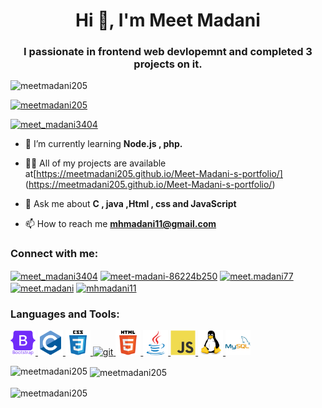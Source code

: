 <h1 align="center">Hi 👋, I'm Meet Madani</h1>
<h3 align="center">I passionate in frontend web devlopemnt and completed 3 projects on it.</h3>

<p align="left"> <img src="https://komarev.com/ghpvc/?username=meetmadani205&label=Profile%20views&color=0e75b6&style=flat" alt="meetmadani205" /> </p>

<p align="left"> <a href="https://github.com/ryo-ma/github-profile-trophy"><img src="https://github-profile-trophy.vercel.app/?username=meetmadani205" alt="meetmadani205" /></a> </p>

<p align="left"> <a href="https://twitter.com/meet_madani3404" target="blank"><img src="https://img.shields.io/twitter/follow/meet_madani3404?logo=twitter&style=for-the-badge" alt="meet_madani3404" /></a> </p>

- 🌱 I’m currently learning **Node.js , php.**

- 👨‍💻 All of my projects are available at[https://meetmadani205.github.io/Meet-Madani-s-portfolio/]
(https://meetmadani205.github.io/Meet-Madani-s-portfolio/)

- 💬 Ask me about **C , java ,Html , css and JavaScript**

- 📫 How to reach me **mhmadani11@gmail.com**

<h3 align="left">Connect with me:</h3>
<p align="left">
<a href="https://twitter.com/meet_madani3404" target="blank"><img align="center" src="https://raw.githubusercontent.com/rahuldkjain/github-profile-readme-generator/master/src/images/icons/Social/twitter.svg" alt="meet_madani3404" height="30" width="40" /></a>
<a href="https://linkedin.com/in/meet-madani-86224b250" target="blank"><img align="center" src="https://raw.githubusercontent.com/rahuldkjain/github-profile-readme-generator/master/src/images/icons/Social/linked-in-alt.svg" alt="meet-madani-86224b250" height="30" width="40" /></a>
<a href="https://fb.com/meet.madani77" target="blank"><img align="center" src="https://raw.githubusercontent.com/rahuldkjain/github-profile-readme-generator/master/src/images/icons/Social/facebook.svg" alt="meet.madani77" height="30" width="40" /></a>
<a href="https://instagram.com/meet.madani" target="blank"><img align="center" src="https://raw.githubusercontent.com/rahuldkjain/github-profile-readme-generator/master/src/images/icons/Social/instagram.svg" alt="meet.madani" height="30" width="40" /></a>
<a href="https://www.hackerrank.com/mhmadani11" target="blank"><img align="center" src="https://raw.githubusercontent.com/rahuldkjain/github-profile-readme-generator/master/src/images/icons/Social/hackerrank.svg" alt="mhmadani11" height="30" width="40" /></a>
</p>

<h3 align="left">Languages and Tools:</h3>
<p align="left"> <a href="https://getbootstrap.com" target="_blank" rel="noreferrer"> <img src="https://raw.githubusercontent.com/devicons/devicon/master/icons/bootstrap/bootstrap-plain-wordmark.svg" alt="bootstrap" width="40" height="40"/> </a> <a href="https://www.cprogramming.com/" target="_blank" rel="noreferrer"> <img src="https://raw.githubusercontent.com/devicons/devicon/master/icons/c/c-original.svg" alt="c" width="40" height="40"/> </a> <a href="https://www.w3schools.com/css/" target="_blank" rel="noreferrer"> <img src="https://raw.githubusercontent.com/devicons/devicon/master/icons/css3/css3-original-wordmark.svg" alt="css3" width="40" height="40"/> </a> <a href="https://git-scm.com/" target="_blank" rel="noreferrer"> <img src="https://www.vectorlogo.zone/logos/git-scm/git-scm-icon.svg" alt="git" width="40" height="40"/> </a> <a href="https://www.w3.org/html/" target="_blank" rel="noreferrer"> <img src="https://raw.githubusercontent.com/devicons/devicon/master/icons/html5/html5-original-wordmark.svg" alt="html5" width="40" height="40"/> </a> <a href="https://www.java.com" target="_blank" rel="noreferrer"> <img src="https://raw.githubusercontent.com/devicons/devicon/master/icons/java/java-original.svg" alt="java" width="40" height="40"/> </a> <a href="https://developer.mozilla.org/en-US/docs/Web/JavaScript" target="_blank" rel="noreferrer"> <img src="https://raw.githubusercontent.com/devicons/devicon/master/icons/javascript/javascript-original.svg" alt="javascript" width="40" height="40"/> </a> <a href="https://www.linux.org/" target="_blank" rel="noreferrer"> <img src="https://raw.githubusercontent.com/devicons/devicon/master/icons/linux/linux-original.svg" alt="linux" width="40" height="40"/> </a> <a href="https://www.mysql.com/" target="_blank" rel="noreferrer"> <img src="https://raw.githubusercontent.com/devicons/devicon/master/icons/mysql/mysql-original-wordmark.svg" alt="mysql" width="40" height="40"/> </a> </p>

<p><img align="left" src="https://github-readme-stats.vercel.app/api/top-langs?username=meetmadani205&show_icons=true&locale=en&layout=compact" alt="meetmadani205" /></p>

<p>&nbsp;<img align="center" src="https://github-readme-stats.vercel.app/api?username=meetmadani205&show_icons=true&locale=en" alt="meetmadani205" /></p>

<p><img align="center" src="https://github-readme-streak-stats.herokuapp.com/?user=meetmadani205&" alt="meetmadani205" /></p>
